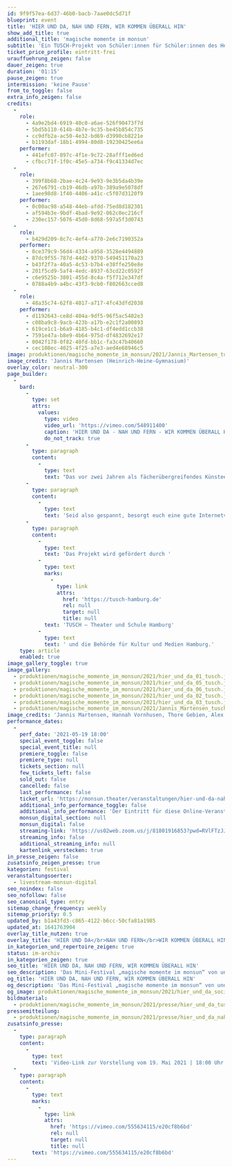 ```yaml
---
id: 9f9f57ea-6d37-46b0-bacb-7aae0dc5d71f
blueprint: event
title: 'HIER UND DA, NAH UND FERN, WIR KOMMEN ÜBERALL HIN'
show_add_title: true
additional_title: 'magische momente im monsun'
subtitle: 'Ein TUSCH-Projekt von Schüler:innen für Schüler:innen des Heinrich-Heine-Gymnasiums und des Gymnasiums Othmarschen'
ticket_price_profile: eintritt-frei
urauffuehrung_zeigen: false
dauer_zeigen: true
duration: '01:15'
pause_zeigen: true
intermission: 'keine Pause'
from_to_toggle: false
extra_info_zeigen: false
credits:
  -
    role:
      - 4a9e2bd4-6919-40c0-a6ae-526f90473f7d
      - 5bd5b110-614b-4b7e-9c35-be45b854c735
      - cc9dfb2a-ac50-4e32-bd69-d3990cb8221e
      - b1193daf-18b1-4994-80d8-19230425ee6a
    performer:
      - 441efc07-897c-4f1e-9c72-28afff1ed6ed
      - cfbcc71f-1f0c-45e5-a734-f9c41334d7ec
  -
    role:
      - 399f8b68-2bae-4c24-9e93-9e3b5da4b39e
      - 267e6791-cb19-46db-a97b-389a9e5078df
      - 1aee98d8-1f40-4406-a41c-c5f07d3120f9
    performer:
      - 0c00ac98-a548-44eb-afdd-75ed8d182301
      - af594b3e-9bdf-4bad-9e92-062c0ec216cf
      - 230ec157-5076-45d0-8d68-597a5f3d0743
  -
    role:
      - b429d209-8c7c-4ef4-a770-2e6c7190352a
    performer:
      - 0ce379c9-56d4-4334-a958-3528e4494889
      - 87dc9f55-787d-44d2-9370-549451170a23
      - b43f2f7a-40a5-4c53-b7b4-e38ffe250e8e
      - 201f5cd9-5af4-4edc-8937-63cd22c0592f
      - c6e9525b-3801-455d-8c4a-f5f712e347df
      - 0788a4b9-a4bc-43f3-9cb0-f802663cced8
  -
    role:
      - 48a35c74-62f8-4017-a717-4fc43dfd2038
    performer:
      - d1192643-ce8d-404a-9df5-96f5ac5402e3
      - c08ba9c8-9acb-423b-a17b-e2c1f2a00893
      - 619ce1c1-b6a9-4185-b4c1-df4edd1ccb38
      - 7591e47a-b8e9-4b64-975d-df4832692e17
      - 0042f178-0f82-40fd-bb1c-fa3c47b40660
      - cec108ec-4025-4f25-a7e3-aed4e68946c5
image: produktionen/magische_momente_im_monsun/2021/Jannis_Martensen_tusch_cover.jpg
image_credit: 'Jannis Martensen (Heinrich-Heine-Gymnasium)'
overlay_color: neutral-300
page_builder:
  -
    bard:
      -
        type: set
        attrs:
          values:
            type: video
            video_url: 'https://vimeo.com/548911400'
            caption: 'HIER UND DA - NAH UND FERN - WIR KOMMEN ÜBERALL HIN –Teaser'
            do_not_track: true
      -
        type: paragraph
        content:
          -
            type: text
            text: "Das vor zwei Jahren als fächerübergreifendes Künsteevent gegründete Mini-Festival „magische momente im monsun“ von Schüler:innen für Schüler:innen gemeinsam mit der langjährigen Kooperations-Schule des monsun.theaters dem Gymnasium Othmarschen breitet sich aus. Die TUSCH-Partnerschule des monsun.theaters das Heinrich-Heine-Gymnasium macht mit. Schüler:innen bewegen sich mit einer geballten Ladung Kunst, Theater, Performance, Musik hybrid zwischen Othmarschen, Ottensen und Poppenbüttel. Live-Stream, Zoom, Mozilla Hub und noch vieles mehr…. Sie geben einen Einblick in das Hier und Jetzt, blicken zurück, betrachten ihre Umgebung und finden sich wieder selbst HIER UND DA, NAH UND FERN, WIR KOMMEN ÜBERALL HIN.\_"
      -
        type: paragraph
        content:
          -
            type: text
            text: 'Seid also gespannt, besorgt euch eine gute Internetverbindung und vor allem seid dabei!!! Better will come…'
      -
        type: paragraph
        content:
          -
            type: text
            text: 'Das Projekt wird gefördert durch '
          -
            type: text
            marks:
              -
                type: link
                attrs:
                  href: 'https://tusch-hamburg.de'
                  rel: null
                  target: null
                  title: null
            text: 'TUSCH – Theater und Schule Hamburg'
          -
            type: text
            text: ' und die Behörde für Kultur und Medien Hamburg.'
    type: article
    enabled: true
image_gallery_toggle: true
image_gallery:
  - produktionen/magische_momente_im_monsun/2021/hier_und_da_01_tusch.jpg
  - produktionen/magische_momente_im_monsun/2021/hier_und_da_05_tusch.jpg
  - produktionen/magische_momente_im_monsun/2021/hier_und_da_06_tusch.jpg
  - produktionen/magische_momente_im_monsun/2021/hier_und_da_02_tusch.jpg
  - produktionen/magische_momente_im_monsun/2021/hier_und_da_03_tusch.jpg
  - produktionen/magische_momente_im_monsun/2021/Jannis_Martensen_tusch_cover.jpg
image_credits: 'Jannis Martensen, Hannah Vornhusen, Thore Gebien, Alex Kozlowski'
performance_dates:
  -
    perf_date: '2021-05-19 18:00'
    special_event_toggle: false
    special_event_title: null
    premiere_toggle: false
    premiere_type: null
    tickets_section: null
    few_tickets_left: false
    sold_out: false
    cancelled: false
    last_performance: false
    ticket_url: 'https://monsun.theater/veranstaltungen/hier-und-da-nah-und-fern'
    additional_info_performance_toggle: false
    additional_info_performance: 'Der Eintritt für diese Online-Veranstaltung ist frei. Bitte benutzen Sie den STREAMING-LINK, um an der Vorstellung teilzunehmen.'
    monsun_digital_section: null
    monsun_digital: false
    streaming-link: 'https://us02web.zoom.us/j/81801916853?pwd=RVlFTzJJQWVCR056Z1hISTNlM0oxdz09'
    streaming_info: false
    additional_streaming_info: null
    kartenlink_verstecken: true
in_presse_zeigen: false
zusatsinfo_zeigen_presse: true
kategorien: festival
veranstaltungsoerter:
  - livestream-monsun-digital
seo_noindex: false
seo_nofollow: false
seo_canonical_type: entry
sitemap_change_frequency: weekly
sitemap_priority: 0.5
updated_by: b1a43fd3-c865-4122-b6cc-50cfa81a1985
updated_at: 1641763904
overlay_title_nutzen: true
overlay_title: 'HIER UND DA</br>NAH UND FERN</br>WIR KOMMEN ÜBERALL HIN'
in_kategorien_und_repertoire_zeigen: true
status: im-archiv
in_kategorien_zeigen: true
seo_title: 'HIER UND DA, NAH UND FERN, WIR KOMMEN ÜBERALL HIN'
seo_description: 'Das Mini-Festival „magische momente im monsun“ von und für Schüler:innen gemeinsam mit Kooperationsschulen HHG und GO im Rahmen von Tusch - Theater und Schule.'
og_title: 'HIER UND DA, NAH UND FERN, WIR KOMMEN ÜBERALL HIN'
og_description: 'Das Mini-Festival „magische momente im monsun“ von und für Schüler:innen gemeinsam mit Kooperationsschulen HHG und GO im Rahmen von Tusch - Theater und Schule.'
og_image: produktionen/magische_momente_im_monsun/2021/hier_und_da_social_image.jpg
bildmaterial:
  - produktionen/magische_momente_im_monsun/2021/presse/hier_und_da_tusch_monsun.zip
pressemitteilung:
  - produktionen/magische_momente_im_monsun/2021/presse/hier_und_da_nah_und_fern_tusch_pm.pdf
zusatsinfo_presse:
  -
    type: paragraph
    content:
      -
        type: text
        text: 'Video-Link zur Vorstellung vom 19. Mai 2021 | 18:00 Uhr'
  -
    type: paragraph
    content:
      -
        type: text
        marks:
          -
            type: link
            attrs:
              href: 'https://vimeo.com/555634115/e20cf8b6bd'
              rel: null
              target: null
              title: null
        text: 'https://vimeo.com/555634115/e20cf8b6bd'
---
```

